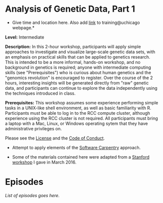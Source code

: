 # Analysis of Genetic Data, Part 1

+ Give time and location here. Also add
 [link](http://training.uchicago.edu/course_detail.cfm?course_id=1714)
 to training@uchicago webpage.*

**Level:** Intermediate

**Description:** In this 2-hour workshop, participants will apply
simple approaches to investigate and visualize large-scale genetic
data sets, with an emphasis on practical skills that can be applied to
genetics research. This is intended to be a more informal, hands-on
workshop, and no background in genetics is required; anyone with
intermediate computing skills (see "Prerequisites") who is curious
about human genetics and the "genomics revolution" is encouraged to
register. Over the course of the 2 hours, interesting insights will be
generated directly from "raw" genetic data, and participants can
continue to explore the data independently using the techniques
introduced in class.

**Prerequisites:** This workshop assumes some experience performing
simple tasks in a UNIX-like shell environment, as well as basic
familiarity with R. Participants must be able to log in to the RCC
compute cluster, although experience using the RCC cluster is not
required. All participants must bring a laptop with a Mac, Linux, or
Windows operating sytem that they have administrative privileges on.

Please see the [License](LICENSE) and the
[Code of Conduct](conduct.md).

+ Attempt to apply elements of the
  [Software Carpentry](http://software-carpentry.org/lessons) approach.

+ Some of the materials contained here were adapted from a
  [Stanford workshop](https://github.com/Ancestry/cehg16-workshop) I
  gave in March 2016.

# Episodes

*List of episodes goes here.*
